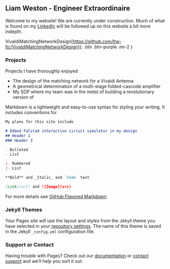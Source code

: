 ## Liam Weston - Engineer Extraordinaire

Welcome to my website! We are currently under construction. Much of what is found on my [LinkedIn](https://www.linkedin.com/in/liam-weston-ee/) will be followed up on this website a bit more indepth. 

VivaldiMatchingNetworkDesign[https://github.com/ltw-ltc/VivaldiMatchingNetworkDesign]{: .btn .btn-purple .mr-2 }


### Projects 

Projects I have thoroughly enjoyed

- The design of the matching network for a Vivaldi Antenna
- A geometrical determination of a multi-stage folded-cascode amplifier
- My SDP where my team was in the midst of building a revolutionary version of 

Markdown is a lightweight and easy-to-use syntax for styling your writing. It includes conventions for

```markdown
My plans for this site include

# Embed Falstad interactive circuit simulator in my design 
## Header 2
### Header 3

- Bulleted
- List

1. Numbered
2. List

**Bold** and _Italic_ and `Code` text

[Link](url) and ![Image](src)
```

For more details see [GitHub Flavored Markdown](https://guides.github.com/features/mastering-markdown/).

### Jekyll Themes

Your Pages site will use the layout and styles from the Jekyll theme you have selected in your [repository settings](https://github.com/ltw-ltc/ltw-ltc.github.io/settings). The name of this theme is saved in the Jekyll `_config.yml` configuration file.

### Support or Contact

Having trouble with Pages? Check out our [documentation](https://help.github.com/categories/github-pages-basics/) or [contact support](https://github.com/contact) and we’ll help you sort it out.
